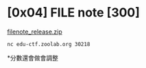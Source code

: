 # [0x04] FILE note [300]

[filenote_release.zip](https://drive.google.com/file/d/1ABVJWtLjda8Z3_ZT4c9OnztIMFkvbq8A/view?usp=sharing)

`nc edu-ctf.zoolab.org 30218`

*分數還會做會調整
